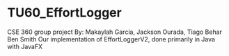 # TU60_EffortLogger
CSE 360 group project
By:
Makaylah Garcia, 
Jackson Ourada, 
Tiago Behar
Ben Smith
Our implementation of EffortLoggerV2, done primarily in Java with JavaFX

